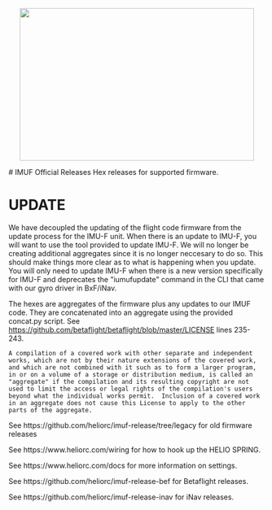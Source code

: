 <p align="center"><img width="460" height="300" src="https://raw.githubusercontent.com/heliorc/imuf-release/master/gh_logo.png"></p>
# IMUF Official Releases
Hex releases for supported firmware.

# UPDATE
We have decoupled the updating of the flight code firmware from the update process for the IMU-F unit. When there is an update to IMU-F, you will want to use the tool provided to update IMU-F. We will no longer be creating additional aggregates since it is no longer neccesary to do so. This should make things more clear as to what is happening when you update. You will only need to update IMU-F when there is a new version specifically for IMU-F and deprecates the "iumufupdate" command in the CLI that came with our gyro driver in BxF/iNav.


The hexes are aggregates of the firmware plus any updates to our IMUF code. They are concatenated into an aggregate using the provided concat.py script. See https://github.com/betaflight/betaflight/blob/master/LICENSE lines 235-243.


```
A compilation of a covered work with other separate and independent
works, which are not by their nature extensions of the covered work,
and which are not combined with it such as to form a larger program,
in or on a volume of a storage or distribution medium, is called an
"aggregate" if the compilation and its resulting copyright are not
used to limit the access or legal rights of the compilation's users
beyond what the individual works permit.  Inclusion of a covered work
in an aggregate does not cause this License to apply to the other
parts of the aggregate.
```

<p>See https://github.com/heliorc/imuf-release/tree/legacy for old firmware releases</p>
<p>See https://www.heliorc.com/wiring for how to hook up the HELIO SPRING.</p>
<p>See https://www.heliorc.com/docs for more information on settings.</p>

<p>See https://github.com/heliorc/imuf-release-bef for Betaflight releases.</p>
<p>See https://github.com/heliorc/imuf-release-inav for iNav releases.</p>
